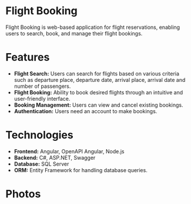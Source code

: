 # Flight Booking
Flight Booking is web-based application for flight reservations, enabling users to search, book, and manage their flight bookings.

# Features
<ul>
  <li>
    <strong>Flight Search:</strong> Users can search for flights based on various criteria such as departure place, departure date, arrival place, arrival date and number of passengers.
  </li>
  <li>
    <strong>Flight Booking:</strong> Ability to book desired flights through an intuitive and user-friendly interface.
  </li>
  <li>
    <strong>Booking Management:</strong> Users can view and cancel existing bookings.
  </li>
  <li>
    <strong>Authentication:</strong> Users need an account to make bookings.
  </li>
</ul>

# Technologies
<ul>
   <li>
     <strong>Frontend:</strong> Angular, OpenAPI Angular, Node.js
   </li>
   <li>
     <strong>Backend:</strong> C#, ASP.NET, Swagger
   </li>
   <li>
     <strong>Database:</strong> SQL Server
   </li>
   <li>
     <strong>ORM:</strong> Entity Framework for handling database queries.
   </li>
</ul>

# Photos
